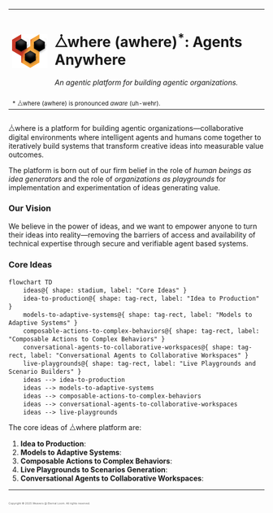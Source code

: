 <div style="display: flex; flex-direction: column;">
<table align="center">
<tr>
<td>
<img src="./public/assets/logos/awhere.svg" alt="⧊where Logo" width="100"/>
</td>
<td>
<h1>⧊where (awhere)<sup>*</sup>: Agents Anywhere</h1>
<p><em>An agentic platform for building agentic organizations.</em></p>
</td>
</tr>
<tr>
<td colspan="2">
<sub>* ⧊where (awhere) is pronounced <i>aware</i> (uh-wehr).</sub>
</td>
</tr>
</table>
<!-- <span style="font-size:8pt; color:#666;">* ⧊where (awhere) is pronounced <i>aware</i> (uh-wehr).</span> -->
</div>

<!--
Badges to be added here.
-->

⧊where is a platform for building agentic organizations—collaborative digital environments where intelligent agents and humans come together to iteratively build systems that transform creative ideas into measurable value outcomes.

The platform is born out of our firm belief in the role of _human beings as idea generators_ and the role of _organizations as playgrounds_ for implementation and experimentation of ideas generating value.

### Our Vision

We believe in the power of ideas, and we want to empower anyone to turn their ideas into reality—removing the barriers of access and availability of technical expertise through secure and verifiable agent based systems.

### Core Ideas

```mermaid
flowchart TD
    ideas@{ shape: stadium, label: "Core Ideas" }
    idea-to-production@{ shape: tag-rect, label: "Idea to Production" }
    models-to-adaptive-systems@{ shape: tag-rect, label: "Models to Adaptive Systems" }
    composable-actions-to-complex-behaviors@{ shape: tag-rect, label: "Composable Actions to Complex Behaviors" }
    conversational-agents-to-collaborative-workspaces@{ shape: tag-rect, label: "Conversational Agents to Collaborative Workspaces" }
    live-playgrounds@{ shape: tag-rect, label: "Live Playgrounds and Scenario Builders" }
    ideas --> idea-to-production
    ideas --> models-to-adaptive-systems
    ideas --> composable-actions-to-complex-behaviors
    ideas --> conversational-agents-to-collaborative-workspaces
    ideas --> live-playgrounds

```

The core ideas of ⧊where platform are:

1. **Idea to Production**:
2. **Models to Adaptive Systems**:
3. **Composable Actions to Complex Behaviors**:
4. **Live Playgrounds to Scenarios Generation**:
5. **Conversational Agents to Collaborative Workspaces**:

---

<span style="font-size:4pt; color: #666;">Copyright &copy; 2025 Weavers @ Eternal Loom. All rights reserved.</span>

